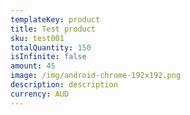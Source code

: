 ```yaml
---
templateKey: product
title: Test product
sku: test001
totalQuantity: 150
isInfinite: false
amount: 45
image: /img/android-chrome-192x192.png
description: description
currency: AUD
---
```

